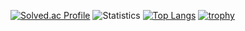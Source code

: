 [![Solved.ac Profile](http://mazassumnida.wtf/api/v2/generate_badge?boj=mooner92)](https://solved.ac/mooner92/)
![Statistics](https://github-readme-stats.vercel.app/api?username=mooner92&show_icons=true)
[![Top Langs](https://github-readme-stats.vercel.app/api/top-langs/?username=mooner92&layout=compact&langs_count=8)](https://github.com/anuraghazra/github-readme-stats)
[![trophy](https://github-profile-trophy.vercel.app/?username=mooner92&theme=chalk&row=1&column=7)](https://github.com/ryo-ma/github-profile-trophy)

